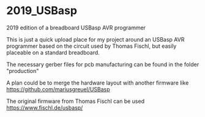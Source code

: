 # 2019_USBasp
2019 edition of a breadboard USBasp AVR programmer

This is just a quick upload place for my project around an USBasp AVR programmer 
based on the circuit used by Thomas Fischl, but easily placeable on a standard
breadboard.

The necessary gerber files for pcb manufacturing can be found in the folder "production"

A plan could be to merge the hardware layout with another firmware like
https://github.com/mariusgreuel/USBasp

The original firmware from Thomas Fischl can be used
https://www.fischl.de/usbasp/
